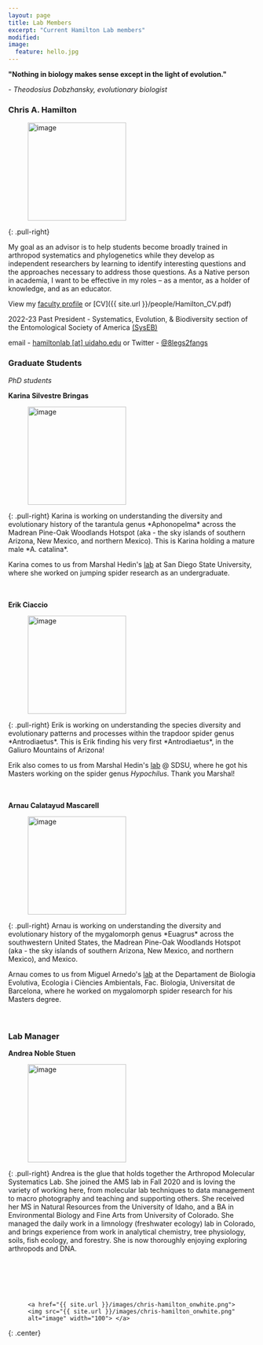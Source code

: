 ```yaml
---
layout: page
title: Lab Members
excerpt: "Current Hamilton Lab members"
modified: 
image:
  feature: hello.jpg
---
```


**"Nothing in biology makes sense except in the light of evolution."**

*- Theodosius Dobzhansky, evolutionary biologist*
<br>

### Chris A. Hamilton
<figure>
	<a href="{{ site.url }}/images/chris_hamilton_avatar.jpg"><img src="{{ site.url }}/images/chris_hamilton_avatar.jpg" alt="image" width="200" height=""> </a>
</figure>
{: .pull-right}

My goal as an advisor is to help students become broadly trained in arthropod systematics and phylogenetics while they develop as independent researchers by learning to identify interesting questions and the approaches necessary to address those questions. As a Native person in academia, I want to be effective in my roles – as a mentor, as a holder of knowledge, and as an educator.

View my [faculty profile](https://www.uidaho.edu/cals/entomology-plant-pathology-and-nematology/our-people/chris-hamilton) or [CV]({{ site.url }}/people/Hamilton_CV.pdf)

2022-23 Past President - Systematics, Evolution, & Biodiversity section of the Entomological Society of America [(SysEB)](https://www.entsoc.org/syseb)

email - [hamiltonlab [at] uidaho.edu](mailto:hamiltonlab@uidaho.edu) or Twitter - [@8legs2fangs](https://twitter.com/8legs2fangs)


### Graduate Students
*PhD students*

**Karina Silvestre Bringas**
<figure>
	<a href="{{ site.url }}/images/Karina.jpg"><img src="{{ site.url }}/images/Karina.jpg" alt="image" width="200" height=""> </a>
</figure>
{: .pull-right}
Karina is working on understanding the diversity and evolutionary history of the tarantula genus *Aphonopelma* across the Madrean Pine-Oak Woodlands Hotspot (aka - the sky islands of southern Arizona, New Mexico, and northern Mexico). This is Karina holding a mature male *A. catalina*.

Karina comes to us from Marshal Hedin's [lab](https://marshalhedinlab.com) at San Diego State University, where she worked on jumping spider research as an undergraduate.
<br>
<br>
<br>

**Erik Ciaccio**
<figure>
	<a href="{{ site.url }}/images/Erik.jpg"><img src="{{ site.url }}/images/Erik.jpg" alt="image" width="200" height=""> </a>
</figure>
{: .pull-right}
Erik is working on understanding the species diversity and evolutionary patterns and processes within the trapdoor spider genus *Antrodiaetus*. This is Erik finding his very first *Antrodiaetus*, in the Galiuro Mountains of Arizona!

Erik also comes to us from Marshal Hedin's [lab](https://marshalhedinlab.com) @ SDSU, where he got his Masters working on the spider genus *Hypochilus*. Thank you Marshal!
<br>
<br>
<br>

**Arnau Calatayud Mascarell**
<figure>
	<a href="{{ site.url }}/images/chris-hamilton_onblack.png"><img src="{{ site.url }}/images/chris-hamilton_onblack.png" alt="image" width="200" height=""> </a>
</figure>
{: .pull-right}
Arnau is working on understanding the diversity and evolutionary history of the mygalomorph genus *Euagrus* across the southwestern United States, the Madrean Pine-Oak Woodlands Hotspot (aka - the sky islands of southern Arizona, New Mexico, and northern Mexico), and Mexico.

Arnau comes to us from Miguel Arnedo's [lab](https://marnedo.net) at the Departament de Biologia Evolutiva, Ecologia i Ciències Ambientals, Fac. Biologia, Universitat de Barcelona, where he worked on mygalomorph spider research for his Masters degree.
<br>
<br>
<br>

### Lab Manager

**Andrea Noble Stuen**
<figure>
	<a href="{{ site.url }}/images/Andrea_in_lab.jpg"><img src="{{ site.url }}/images/Andrea_in_lab.jpg" alt="image" width="200" height=""> </a>
</figure>
{: .pull-right}
Andrea is the glue that holds together the Arthropod Molecular Systematics Lab. She joined the AMS lab in Fall 2020 and is loving the variety of working here, from molecular lab techniques to data management to macro photography and teaching and supporting others. She received her MS in Natural Resources from the University of Idaho, and a BA in Environmental Biology and Fine Arts from University of Colorado. She managed the daily work in a limnology (freshwater ecology) lab in Colorado, and brings experience from work in analytical chemistry, tree physiology, soils, fish ecology, and forestry. She is now thoroughly enjoying exploring arthropods and DNA.
<br>
<br>
<br>
<br>
<br>
<br>


<figure>

	<a href="{{ site.url }}/images/chris-hamilton_onwhite.png"><img src="{{ site.url }}/images/chris-hamilton_onwhite.png" alt="image" width="100"> </a>

</figure>
{: .center}

